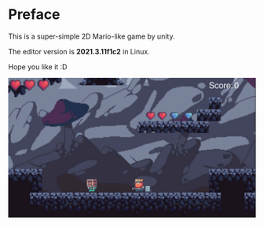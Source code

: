 # Preface
This is a super-simple 2D Mario-like game by unity.  
  
The editor version is **2021.3.11f1c2** in Linux.  
  
Hope you like it :D  
  
![](./Assets/2022-10-21_03-42.png)
